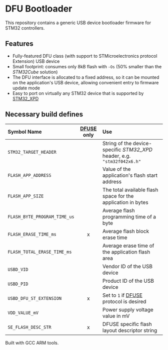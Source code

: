 # DFU Bootloader

This repository contains a generic USB device bootloader firmware for STM32 controllers.

## Features

* Fully-featured DFU class (with support to STMicroelectronics protocol Extension) USB device
* Small footprint: consumes only 8kB flash with `-Os` (50% smaller than the *STM32Cube* solution)
* The DFU interface is allocated to a fixed address, so it can be mounted on the application's USB device,
  allowing convenient entry to firmware update mode
* Easy to port on virtually any STM32 device that is supported by [STM32_XPD][STM32_XPD]

## Necessary build defines

| Symbol Name                     | [DFUSE][DFUSE] only | Use
| :------------------------------ | :-: | :------------------------
| `STM32_TARGET_HEADER`           |     | String of the device-specific *STM32_XPD* header, e.g. `"stm32f042x6.h"`
| `FLASH_APP_ADDRESS`             |     | Value of the application's flash start address
| `FLASH_APP_SIZE`                |     | The total available flash space for the application in bytes
| `FLASH_BYTE_PROGRAM_TIME_us`    |     | Average flash programming time of a byte
| `FLASH_ERASE_TIME_ms`           | x   | Average flash block erase time
| `FLASH_TOTAL_ERASE_TIME_ms`     |     | Average erase time of the application flash area
| `USBD_VID`                      |     | Vendor ID of the USB device
| `USBD_PID`                      |     | Product ID of the USB device
| `USBD_DFU_ST_EXTENSION`         | x   | Set to `1` if [DFUSE][DFUSE] protocol is desired 
| `VDD_VALUE_mV`                  |     | Power supply voltage value in mV
| `SE_FLASH_DESC_STR`             | x   | DFUSE specific flash layout descriptor string

Built with GCC ARM tools.

[STM32_XPD]: https://github.com/IntergatedCircuits/STM32_XPD
[USBDevice]: https://github.com/IntergatedCircuits/USBDevice
[DFUSE]: www.st.com/resource/en/application_note/cd00264379.pdf